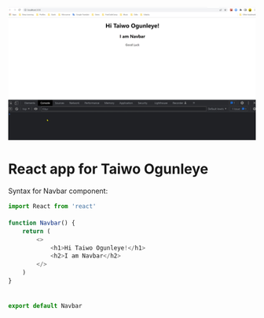 ![](https://github.com/Hacking-NASSA-with-HTML/react_app_for_Taiwo_Ogunleye/blob/main/ScreenShot007.jpg)

# React app for Taiwo Ogunleye

Syntax for Navbar component:

```js
import React from 'react'

function Navbar() {
    return (
        <>
            <h1>Hi Taiwo Ogunleye!</h1>
            <h2>I am Navbar</h2>
        </>
    )
}


export default Navbar
```
